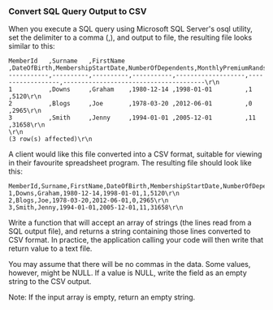 ### Convert SQL Query Output to CSV

When you execute a SQL query using Microsoft SQL Server's osql utility, set the delimiter to a comma (,), and output to file, the resulting file looks similar to this:
```
MemberId   ,Surname   ,FirstName ,DateOfBirth,MembershipStartDate,NumberOfDependents,MonthlyPremiumRands\r\n
-----------,----------,----------,-----------,-------------------,------------------,---------------------------------------\r\n
1          ,Downs     ,Graham    ,1980-12-14 ,1998-01-01         ,1                 ,5120\r\n
2          ,Blogs     ,Joe       ,1978-03-20 ,2012-06-01         ,0                 ,2965\r\n
3          ,Smith     ,Jenny     ,1994-01-01 ,2005-12-01         ,11                ,31658\r\n
\r\n
(3 row(s) affected)\r\n
```
A client would like this file converted into a CSV format, suitable for viewing in their favourite spreadsheet program. The resulting file should look like this:
```
MemberId,Surname,FirstName,DateOfBirth,MembershipStartDate,NumberOfDependents,MonthlyPremiumRands\r\n
1,Downs,Graham,1980-12-14,1998-01-01,1,5120\r\n
2,Blogs,Joe,1978-03-20,2012-06-01,0,2965\r\n
3,Smith,Jenny,1994-01-01,2005-12-01,11,31658\r\n
```
Write a function that will accept an array of strings (the lines read from a SQL output file), and returns a string containing those lines converted to CSV format. In practice, the application calling your code will then write that return value to a text file.

You may assume that there will be no commas in the data. Some values, however, might be NULL. If a value is NULL, write the field as an empty string to the CSV output.

Note: If the input array is empty, return an empty string.

